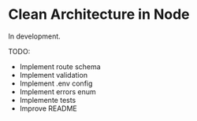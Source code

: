 # Clean Architecture in Node

In development.

TODO:

- Implement route schema
- Implement validation
- Implement .env config
- Implement errors enum
- Implemente tests
- Improve README
